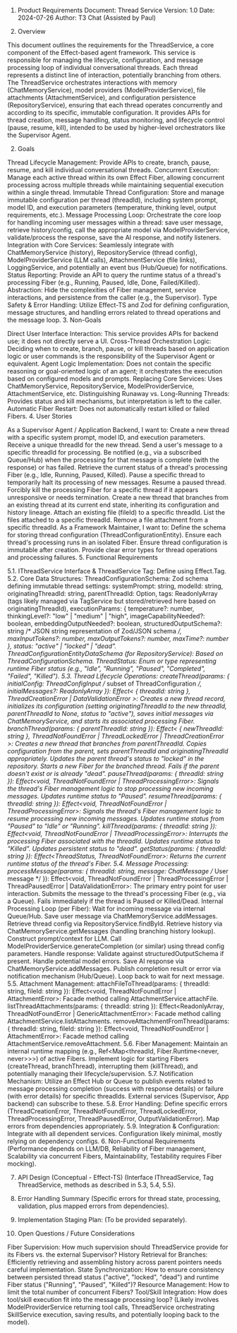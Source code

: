 1. Product Requirements Document: Thread Service
Version: 1.0 Date: 2024-07-26 Author: T3 Chat (Assisted by Paul)

1. Overview

This document outlines the requirements for the ThreadService, a core component of the Effect-based agent framework. This service is responsible for managing the lifecycle, configuration, and message processing loop of individual conversational threads. Each thread represents a distinct line of interaction, potentially branching from others. The ThreadService orchestrates interactions with memory (ChatMemoryService), model providers (ModelProviderService), file attachments (AttachmentService), and configuration persistence (RepositoryService), ensuring that each thread operates concurrently and according to its specific, immutable configuration. It provides APIs for thread creation, message handling, status monitoring, and lifecycle control (pause, resume, kill), intended to be used by higher-level orchestrators like the Supervisor Agent.

2. Goals

Thread Lifecycle Management: Provide APIs to create, branch, pause, resume, and kill individual conversational threads.
Concurrent Execution: Manage each active thread within its own Effect Fiber, allowing concurrent processing across multiple threads while maintaining sequential execution within a single thread.
Immutable Thread Configuration: Store and manage immutable configuration per thread (threadId), including system prompt, model ID, and execution parameters (temperature, thinking level, output requirements, etc.).
Message Processing Loop: Orchestrate the core loop for handling incoming user messages within a thread: save user message, retrieve history/config, call the appropriate model via ModelProviderService, validate/process the response, save the AI response, and notify listeners.
Integration with Core Services: Seamlessly integrate with ChatMemoryService (history), RepositoryService (thread config), ModelProviderService (LLM calls), AttachmentService (file links), LoggingService, and potentially an event bus (Hub/Queue) for notifications.
Status Reporting: Provide an API to query the runtime status of a thread's processing Fiber (e.g., Running, Paused, Idle, Done, Failed/Killed).
Abstraction: Hide the complexities of Fiber management, service interactions, and persistence from the caller (e.g., the Supervisor).
Type Safety & Error Handling: Utilize Effect-TS and Zod for defining configuration, message structures, and handling errors related to thread operations and the message loop.
3. Non-Goals

Direct User Interface Interaction: This service provides APIs for backend use; it does not directly serve a UI.
Cross-Thread Orchestration Logic: Deciding when to create, branch, pause, or kill threads based on application logic or user commands is the responsibility of the Supervisor Agent or equivalent.
Agent Logic Implementation: Does not contain the specific reasoning or goal-oriented logic of an agent; it orchestrates the execution based on configured models and prompts.
Replacing Core Services: Uses ChatMemoryService, RepositoryService, ModelProviderService, AttachmentService, etc.
Distinguishing Runaway vs. Long-Running Threads: Provides status and kill mechanisms, but interpretation is left to the caller.
Automatic Fiber Restart: Does not automatically restart killed or failed Fibers.
4. User Stories

As a Supervisor Agent / Application Backend, I want to:
Create a new thread with a specific system prompt, model ID, and execution parameters.
Receive a unique threadId for the new thread.
Send a user's message to a specific threadId for processing.
Be notified (e.g., via a subscribed Queue/Hub) when the processing for that message is complete (with the response) or has failed.
Retrieve the current status of a thread's processing Fiber (e.g., Idle, Running, Paused, Killed).
Pause a specific thread to temporarily halt its processing of new messages.
Resume a paused thread.
Forcibly kill the processing Fiber for a specific thread if it appears unresponsive or needs termination.
Create a new thread that branches from an existing thread at its current end state, inheriting its configuration and history lineage.
Attach an existing file (fileId) to a specific threadId.
List the files attached to a specific threadId.
Remove a file attachment from a specific threadId.
As a Framework Maintainer, I want to:
Define the schema for storing thread configuration (ThreadConfigurationEntity).
Ensure each thread's processing runs in an isolated Fiber.
Ensure thread configuration is immutable after creation.
Provide clear error types for thread operations and processing failures.
5. Functional Requirements

5.1. IThreadService Interface & ThreadService Tag: Define using Effect.Tag.
5.2. Core Data Structures:
ThreadConfigurationSchema: Zod schema defining immutable thread settings: systemPrompt: string, modelId: string, originatingThreadId: string, parentThreadId: Option<string>, tags: ReadonlyArray<string> (tags likely managed via TagService but stored/retrieved here based on originatingThreadId), executionParams: { temperature?: number, thinkingLevel?: "low" | "medium" | "high", imageCapabilityNeeded?: boolean, embeddingOutputNeeded?: boolean, structuredOutputSchema?: string /* JSON string representation of Zod/JSON schema */, maxInputTokens?: number, maxOutputTokens?: number, maxTime?: number }, status: "active" | "locked" | "dead".
ThreadConfigurationEntityDataSchema (for RepositoryService): Based on ThreadConfigurationSchema.
ThreadStatus: Enum or type representing runtime Fiber status (e.g., "Idle", "Running", "Paused", "Completed", "Failed", "Killed").
5.3. Thread Lifecycle Operations:
createThread(params: { initialConfig: ThreadConfigInput /* subset of ThreadConfiguration */, initialMessages?: ReadonlyArray<ChatMessage> }): Effect< { threadId: string }, ThreadCreationError | DataValidationError >: Creates a new thread record, initializes its configuration (setting originatingThreadId to the new threadId, parentThreadId to None, status to "active"), saves initial messages via ChatMemoryService, and starts its associated processing Fiber.
branchThread(params: { parentThreadId: string }): Effect< { newThreadId: string }, ThreadNotFoundError | ThreadLockedError | ThreadCreationError >: Creates a new thread that branches from parentThreadId. Copies configuration from the parent, sets parentThreadId and originatingThreadId appropriately. Updates the parent thread's status to "locked" in the repository. Starts a new Fiber for the branched thread. Fails if the parent doesn't exist or is already "dead".
pauseThread(params: { threadId: string }): Effect<void, ThreadNotFoundError | ThreadProcessingError>: Signals the thread's Fiber management logic to stop processing new incoming messages. Updates runtime status to "Paused".
resumeThread(params: { threadId: string }): Effect<void, ThreadNotFoundError | ThreadProcessingError>: Signals the thread's Fiber management logic to resume processing new incoming messages. Updates runtime status from "Paused" to "Idle" or "Running".
killThread(params: { threadId: string }): Effect<void, ThreadNotFoundError | ThreadProcessingError>: Interrupts the processing Fiber associated with the threadId. Updates runtime status to "Killed". Updates persistent status to "dead".
getStatus(params: { threadId: string }): Effect<ThreadStatus, ThreadNotFoundError>: Returns the current runtime status of the thread's Fiber.
5.4. Message Processing:
processMessage(params: { threadId: string, message: ChatMessage /* User message */ }): Effect<void, ThreadNotFoundError | ThreadProcessingError | ThreadPausedError | DataValidationError>: The primary entry point for user interaction. Submits the message to the thread's processing Fiber (e.g., via a Queue). Fails immediately if the thread is Paused or Killed/Dead.
Internal Processing Loop (per Fiber):
Wait for incoming message via internal Queue/Hub.
Save user message via ChatMemoryService.addMessages.
Retrieve thread config via RepositoryService.findById.
Retrieve history via ChatMemoryService.getMessages (handling branching history lookup).
Construct prompt/context for LLM.
Call ModelProviderService.generateCompletion (or similar) using thread config parameters.
Handle response: Validate against structuredOutputSchema if present. Handle potential model errors.
Save AI response via ChatMemoryService.addMessages.
Publish completion result or error via notification mechanism (Hub/Queue).
Loop back to wait for next message.
5.5. Attachment Management:
attachFileToThread(params: { threadId: string, fileId: string }): Effect<void, ThreadNotFoundError | AttachmentError>: Facade method calling AttachmentService.attachFile.
listThreadAttachments(params: { threadId: string }): Effect<ReadonlyArray<AttachmentInfo>, ThreadNotFoundError | GenericAttachmentError>: Facade method calling AttachmentService.listAttachments.
removeAttachmentFromThread(params: { threadId: string, fileId: string }): Effect<void, ThreadNotFoundError | AttachmentError>: Facade method calling AttachmentService.removeAttachment.
5.6. Fiber Management:
Maintain an internal runtime mapping (e.g., Ref<Map<threadId, Fiber.Runtime<never, never>>>) of active Fibers.
Implement logic for starting Fibers (createThread, branchThread), interrupting them (killThread), and potentially managing their lifecycle/supervision.
5.7. Notification Mechanism:
Utilize an Effect Hub or Queue to publish events related to message processing completion (success with response details) or failure (with error details) for specific threadIds. External services (Supervisor, App backend) can subscribe to these.
5.8. Error Handling: Define specific errors (ThreadCreationError, ThreadNotFoundError, ThreadLockedError, ThreadProcessingError, ThreadPausedError, OutputValidationError). Map errors from dependencies appropriately.
5.9. Integration & Configuration: Integrate with all dependent services. Configuration likely minimal, mostly relying on dependency configs.
6. Non-Functional Requirements (Performance depends on LLM/DB, Reliability of Fiber management, Scalability via concurrent Fibers, Maintainability, Testability requires Fiber mocking).

7. API Design (Conceptual - Effect-TS) (Interface IThreadService, Tag ThreadService, methods as described in 5.3, 5.4, 5.5).

8. Error Handling Summary (Specific errors for thread state, processing, validation, plus mapped errors from dependencies).

9. Implementation Staging Plan: (To be provided separately).

10. Open Questions / Future Considerations

Fiber Supervision: How much supervision should ThreadService provide for its Fibers vs. the external Supervisor?
History Retrieval for Branches: Efficiently retrieving and assembling history across parent pointers needs careful implementation.
State Synchronization: How to ensure consistency between persisted thread status ("active", "locked", "dead") and runtime Fiber status ("Running", "Paused", "Killed")?
Resource Management: How to limit the total number of concurrent Fibers?
Tool/Skill Integration: How does tool/skill execution fit into the message processing loop? (Likely involves ModelProviderService returning tool calls, ThreadService orchestrating SkillService execution, saving results, and potentially looping back to the model).